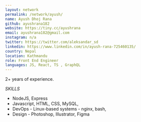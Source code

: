 ```yaml
---
layout: network
permalink: /network/ayush/
name: Ayush Dhoj Rana
github: ayushrana182
website: https://tiny.cc/ayushrana
email: ayushrana182@gmail.com
instagram: n/a
twitter: https://twitter.com/aleksandar_sd
linkedin: https://www.linkedin.com/in/ayush-rana-725460135/
country: Nepal
location: Kathmandu
role: Front End Engineer
languages: JS, React, TS , GraphQL
---
```


2+ years of experience.

_SKILLS_

- NodeJS, Express
- Javascript, HTML, CSS, MySQL, 
- DevOps - Linux-based systems -  nginx, bash, 
- Design - Photoshop, Illustrator, Figma
